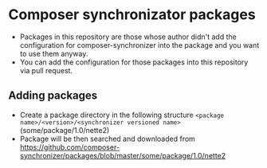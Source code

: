 # Composer synchronizator packages
- Packages in this repository are those whose author didn't add the configuration for
composer-synchronizer into the package and you want to use them anyway.
- You can add the configuration for those packages into this repository via pull request.

## Adding packages
- Create a package directory in the following structure
`<package name>/<version>/<synchronizer versioned name>` (some/package/1.0/nette2)
- Package will be then searched and downloaded
from https://github.com/composer-synchronizer/packages/blob/master/some/package/1.0/nette2
